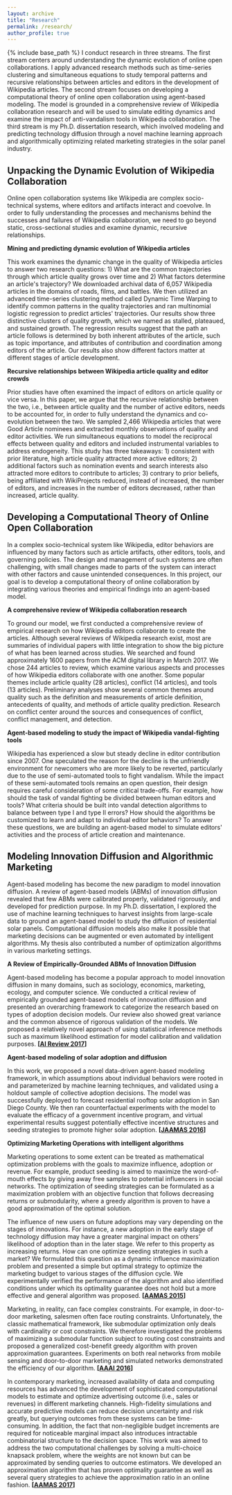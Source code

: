 ```yaml
---
layout: archive
title: "Research"
permalink: /research/
author_profile: true
---
```


{% include base_path %}
I conduct research in three streams. The first stream centers around understanding the dynamic evolution of online open collaborations. I apply advanced research methods such as time-series clustering and simultaneous equations to study temporal patterns and recursive relationships between articles and editors in the development of Wikipedia articles. The second stream focuses on developing a computational theory of online open collaboration using agent-based modeling. The model is grounded in a comprehensive review of Wikipedia collaboration research and will be used to simulate editing dynamics and examine the impact of anti-vandalism tools in Wikipedia collaboration. The third stream is my Ph.D. dissertation research, which involved modeling and predicting technology diffusion through a novel machine learning approach and algorithmically optimizing related marketing strategies in the solar panel industry.

## Unpacking the Dynamic Evolution of Wikipedia Collaboration
Online open collaboration systems like Wikipedia are complex socio-technical systems, where editors and artifacts interact and coevolve. In order to fully understanding the processes and mechanisms behind the successes and failures of Wikipedia collaboration, we need to go beyond static, cross-sectional studies and examine dynamic, recursive relationships.  

**Mining and predicting dynamic evolution of Wikipedia articles**
 
This work examines the dynamic change in the quality of Wikipedia articles to answer two research questions: 1) What are the common trajectories through which article quality grows over time and 2) What factors determine an article's trajectory? We downloaded archival data of 6,057 Wikipedia articles in the domains of roads, films, and battles. We then utilized an advanced time-series clustering method called Dynamic Time Warping to identify common patterns in the quality trajectories and ran multinomial logistic regression to predict articles' trajectories. Our results show three distinctive clusters of quality growth, which we named as stalled, plateaued, and sustained growth. The regression results suggest that the path an article follows is determined by both inherent attributes of the article, such as topic importance, and attributes of contribution and coordination among editors of the article. Our results also show different factors matter at different stages of article development.   

**Recursive relationships between Wikipedia article quality and editor crowds**

Prior studies have often examined the impact of editors on article quality or vice versa. In this paper, we argue that the recursive relationship between the two, i.e., between article quality and the number of active editors, needs to be accounted for, in order to fully understand the dynamics and co-evolution between the two. We sampled 2,466 Wikipedia articles that were Good Article nominees and extracted monthly observations of quality and editor activities. We run simultaneous equations to model the reciprocal effects between quality and editors and included instrumental variables to address endogeneity. This study has three takeaways: 1) consistent with prior literature, high article quality attracted more active editors; 2) additional factors such as nomination events and search interests also attracted more editors to contribute to articles; 3) contrary to prior beliefs, being affiliated with WikiProjects reduced, instead of increased, the number of editors, and  increases in the number of editors decreased, rather than increased, article quality. 

## Developing a Computational Theory of Online Open Collaboration
In a complex socio-technical system like Wikipedia, editor behaviors are influenced by many factors such as article artifacts, other editors, tools, and governing policies. The design and management of such systems are often challenging, with small changes made to parts of the system can interact with other factors and cause unintended consequences. In this project, our goal is to develop a computational theory of online collaboration by integrating various theories and empirical findings into an agent-based model. 

**A comprehensive review of Wikipedia collaboration research**

To ground our model, we first conducted a comprehensive review of empirical research on how Wikipedia editors collaborate to create the articles. Although several reviews of Wikipedia research exist, most are summaries of individual papers with little integration to show the big picture of what has been learned across studies. We searched and found approximately 1600 papers from the ACM digital library in March 2017. We chose 244 articles to review, which examine various aspects and processes of how Wikipedia editors collaborate with one another. Some popular themes include article quality (28 articles), conflict (14 articles), and tools (13 articles). Preliminary analyses show several common themes around quality such as the definition and measurements of article definition, antecedents of quality, and methods of article quality prediction. Research on conflict center around the sources and consequences of conflict, conflict management, and detection. 

**Agent-based modeling to study the impact of Wikipedia vandal-fighting tools**

Wikipedia has experienced a slow but steady decline in editor contribution since 2007. One speculated the reason for the decline is the unfriendly environment for newcomers who are more likely to be reverted, particularly due to the use of semi-automated tools to fight vandalism. While the impact of these semi-automated tools remains an open question, their design requires careful consideration of some critical trade-offs. For example, how should the task of vandal fighting be divided between human editors and tools? What criteria should be built into vandal detection algorithms to balance between type I and type II errors? How should the algorithms be customized to learn and adapt to individual editor behaviors? To answer these questions, we are building an agent-based model to simulate editors' activities and the process of article creation and maintenance.

## Modeling Innovation Diffusion and Algorithmic Marketing
Agent-based modeling has become the new paradigm to model innovation diffusion. A review of agent-based models (ABMs) of innovation diffusion revealed that few ABMs were calibrated properly, validated rigorously, and developed for prediction purpose. In my Ph.D. dissertation, I explored the use of machine learning techniques to harvest insights from large-scale data to ground an agent-based model to study the diffusion of residential solar panels. Computational diffusion models also make it possible that marketing decisions can be augmented or even automated by intelligent algorithms. My thesis also contributed a number of optimization algorithms in various marketing settings.

**A Review of Empirically-Grounded ABMs of Innovation Diffusion**

Agent-based modeling has become a popular approach to model innovation diffusion in many domains, such as sociology, economics, marketing, ecology, and computer science. We conducted a critical review of empirically grounded agent-based models of innovation diffusion and presented an overarching framework to categorize the research based on types of adoption decision models. Our review also showed great variance and the common absence of rigorous validation of the models. We proposed a relatively novel approach of using statistical inference methods such as maximum likelihood estimation for model calibration and validation purposes. __[[AI Review 2017](http://haifeng-zhang.github.io/files/abmsurvey.pdf)]__

**Agent-based modeling of solar adoption and diffusion**

In this work, we proposed a novel data-driven agent-based modeling framework, in which assumptions about individual behaviors were rooted in and parameterized by machine learning techniques, and validated using a holdout sample of collective adoption decisions. The model was successfully deployed to forecast residential rooftop solar adoption in San Diego County. We then ran counterfactual experiments with the model to evaluate the efficacy of a government incentive program, and virtual experimental results suggest potentially effective incentive structures and seeding strategies to promote higher solar adoption. __[[JAAMAS 2016](http://haifeng-zhang.github.io/files/ddabm.pdf)]__

**Optimizing Marketing Operations with intelligent algorithms**

Marketing operations to some extent can be treated as mathematical optimization problems with the goals to maximize influence, adoption or revenue. For example, product seeding is aimed to maximize the word-of-mouth effects by giving away free samples to potential influencers in social networks. The optimization of seeding strategies can be formulated as a maximization problem with an objective function that follows decreasing returns or submodularity, where a greedy algorithm is proven to have a good approximation of the optimal solution. 

The influence of new users on future adoptions may vary depending on the stages of innovations. For instance, a new adoption in the early stage of technology diffusion may have a greater marginal impact on others' likelihood of adoption than in the later stage. We refer to this property as increasing returns. How can one optimize seeding strategies in such a market? We formulated this question as a dynamic influence maximization problem and presented a simple but optimal strategy to optimize the marketing budget to various stages of the diffusion cycle. We experimentally verified the performance of the algorithm and also identified conditions under which its optimality guarantee does not hold but a more effective and general algorithm was proposed. __[[AAMAS 2015](http://haifeng-zhang.github.io/files/influmax.pdf)]__ 

Marketing, in reality, can face complex constraints. For example, in door-to-door marketing, salesmen often face routing constraints. Unfortunately, the classic mathematical framework, like submodular optimization only deals with cardinality or cost constraints. We therefore investigated the problems of maximizing a submodular function subject to routing cost constraints and proposed a generalized cost-benefit greedy algorithm with proven approximation guarantees. Experiments on both real networks from mobile sensing and door-to-door marketing and simulated networks demonstrated the efficiency of our algorithm. __[[AAAI 2016](http://haifeng-zhang.github.io/files/submax.pdf)]__  

In contemporary marketing, increased availability of data and computing resources has advanced the development of sophisticated computational models to estimate and optimize advertising outcome (i.e., sales or revenues) in different marketing channels. High-fidelity simulations and accurate predictive models can reduce decision uncertainty and risk greatly, but querying outcomes from these systems can be time-consuming. In addition, the fact that non-negligible budget increments are required for noticeable marginal impact also introduces intractable combinatorial structure to the decision space. This work was aimed to address the two computational challenges by solving a multi-choice knapsack problem, where the weights are not known but can be approximated by sending queries to outcome estimators. We developed an approximation algorithm that has proven optimality guarantee as well as several query strategies to achieve the approximation ratio in an online fashion. __[[AAMAS 2017](http://haifeng-zhang.github.io/files/multichan.pdf)]__

